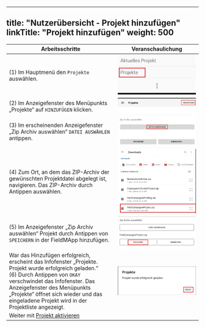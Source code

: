 
---
title: "Nutzerübersicht - Projekt hinzufügen"
linkTitle: "Projekt hinzufügen"
weight: 500
---

| Arbeitsschritte | Veranschaulichung |
| ------ | :-----: |
| (1) Im Hauptmenü den `Projekte` auswählen. | ![](/screenshots/fig/FirstSteps/de/FirstSteps_1_5_img_01_de.jpg) |
| (2) Im Anzeigefenster des Menüpunkts „Projekte“ auf `HINZUFÜGEN` klicken. | ![](/screenshots/fig/FirstSteps/de/FirstSteps_1_5_img_02_de.jpg) |
| (3) Im erscheinenden Anzeigefenster „Zip Archiv auswählen“ `DATEI AUSWÄHLEN` antippen. | ![](/screenshots/fig/FirstSteps/de/FirstSteps_1_5_img_03_de.jpg) |
| (4) Zum Ort, an dem das ZIP-Archiv der gewünschten Projektdatei abgelegt ist, navigieren. Das ZIP-Archiv durch Antippen auswählen. | ![](/screenshots/fig/FirstSteps/de/FirstSteps_1_5_img_04_de.jpg) |
| (5) Im Anzeigefenster „Zip Archiv auswählen“ Projekt durch Antippen von `SPEICHERN` in der FieldMApp hinzufügen. | ![](/screenshots/fig/FirstSteps/de/FirstSteps_1_5_img_05_de.jpg) |
| War das Hinzufügen erfolgreich, erscheint das Infofenster „Projekte. Projekt wurde erfolgreich geladen.“ <br> (6) Durch Antippen von `OKAY` verschwindet das Infofenster. Das Anzeigefenster des Menüpunkts „Projekte“ öffnet sich wieder und das eingeladene Projekt wird in der Projektliste angezeigt.  | ![](/screenshots/fig/FirstSteps/de/FirstSteps_1_5_img_06_de.jpg) |
| Weiter mit [Projekt aktivieren](https://fieldmapp.github.io/docs/useroverview/firststeps/activateproject/) | |
